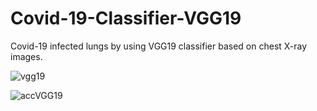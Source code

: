 # Covid-19-Classifier-VGG19
Covid-19 infected lungs by using VGG19 classifier based on chest X-ray images.

![vgg19](https://user-images.githubusercontent.com/77585818/114530550-dcd0bb00-9c6c-11eb-935b-45f3ac07fcc4.png)

![accVGG19](https://user-images.githubusercontent.com/77585818/114530762-1275a400-9c6d-11eb-813f-99220c89a0cb.png)
